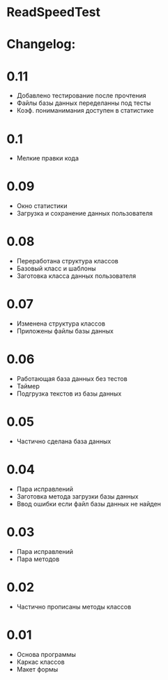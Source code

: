 # ReadSpeedTest
# Changelog:
# 0.11
- Добавлено тестирование после прочтения
- Файлы базы данных переделанны под тесты
- Коэф. пониманимания доступен в статистике

# 0.1
- Мелкие правки кода

# 0.09
- Окно статистики
- Загрузка и сохранение данных пользователя

# 0.08
- Переработана структура классов
- Базовый класс и шаблоны
- Заготовка класса данных пользователя

# 0.07
- Изменена структура классов
- Приложены файлы базы данных

# 0.06
- Работающая база данных без тестов
- Таймер
- Подгрузка текстов из базы данных

# 0.05
- Частично сделана база данных

# 0.04
- Пара исправлений
- Заготовка метода загрузки базы данных
- Ввод ошибки если файл базы данных не найден

# 0.03
- Пара исправлений
- Пара методов

# 0.02
- Частично прописаны методы классов

# 0.01
- Основа программы
- Каркас классов
- Макет формы
